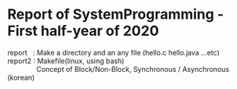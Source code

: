 # Report of SystemProgramming - First half-year of 2020


report &nbsp; : Make a directory and an any file (hello.c hello.java ...etc)  
report2 : Makefile(linux, using bash)  
&nbsp;&nbsp;&nbsp;&nbsp;&nbsp;&nbsp;&nbsp;&nbsp;&nbsp;&nbsp;&nbsp;&nbsp;&nbsp;&nbsp;&nbsp;Concept of Block/Non-Block, Synchronous / Asynchronous (korean)
